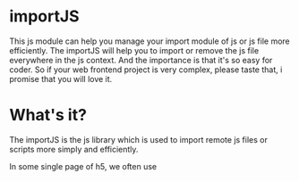 # importJS
  This js module can help you manage your import module of js or js file more efficiently. The importJS will help you to import or remove the js file everywhere in the js context. And the importance is that it's so easy for coder. So if your web frontend project is very complex, please taste that, i promise that you will love it.
# What's it?
  The importJS is the js library which is used to import remote js files or scripts more simply and efficiently. 
  
  In some single page of h5, we often use <script> label to load the remote js, or use import or npm to load the remote js module, it's work, but they are static and you cannot control the imported-js in the running-time. If you want to test some module in the running-time, it's cannot be work. So you have to use another test library,and reload or import it, then run it again. 
  
  And the other problem is that when you load an js-script, but the script just for a little bit of code to run. When it run over, the import-js resource always be there.In some complex enviroment, it shall cause an unexpected error,becuase the other variable is polluted by the import-js resource.So the best way to deal with this situation is that we remove it in time when we run over the code which depend it.
  
  For solving these problems, i am developing it. The importJS can remove the wasted-jsresource dynamically.And it support async mode,sync mode and mixed mode. When you use sync mode , the remote resource must be allowed across-origin. When you use mixed mode, the priority list of import-mode is that sync > async. But if the application occur some error , the async's code also can be runned except the import js-resource cannot be loaded. The importJS also can help you remove the remote-jssource which is import repeatedly.So it's help you save the network resource,improve your web application's performance.
  
  Well, let's go for it!

# How to use it?
  Simple!
  
  · First
    ```
    import { importClass } from './importJS.js'
    ```
    
  · Second 
    ```
    var importInstance = importClass.getInstance(4,300,false);
    ```
    
   .Third
    ```
    importInstance.import([
      'https://xxx.com/xx.js',
      'https://xxx.com/xxxx.js'
    ]).load().then(function() {
      [run your code]
    })
    ```
 # The API
 
 · importClass.getInstance(retryTime, importTimeout, mode)
 
   ~retryTime: the max reloaded times when the importfile cannot be reloaded by some problems.
   ~importTimeout: the max waiting time of a loading period.
   ~mode: true:async,  false:sync
